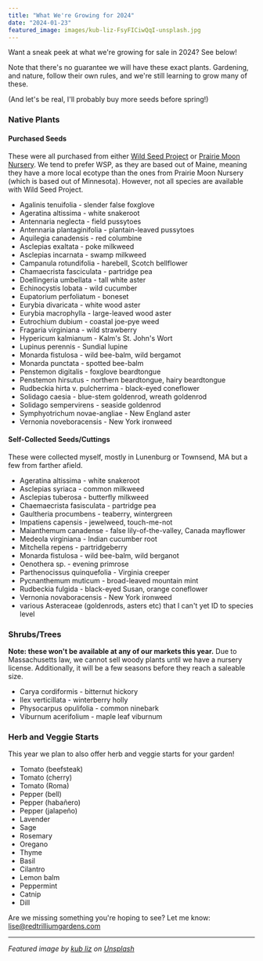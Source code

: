 ```yaml
---
title: "What We're Growing for 2024"
date: "2024-01-23"
featured_image: images/kub-liz-FsyFICiwQqI-unsplash.jpg
---
```


Want a sneak peek at what we're growing for sale in 2024? See below! 

Note that there's no guarantee we will have these exact plants. Gardening, and nature, follow their own rules, and we're still learning to grow many of these. 

(And let's be real, I'll probably buy more seeds before spring!)

### Native Plants

#### Purchased Seeds

These were all purchased from either [Wild Seed Project](https://wildseedproject.net/) or [Prairie Moon Nursery](https://www.prairiemoon.com/). We tend to prefer WSP, as they are based out of Maine, meaning they have a more local ecotype than the ones from Prairie Moon Nursery (which is based out of Minnesota). However, not all species are available with Wild Seed Project.

- Agalinis tenuifolia - slender false foxglove
- Ageratina altissima - white snakeroot
- Antennaria neglecta - field pussytoes
- Antennaria plantaginifolia - plantain-leaved pussytoes
- Aquilegia canadensis - red columbine
- Asclepias exaltata - poke milkweed
- Asclepias incarnata - swamp milkweed
- Campanula rotundifolia - harebell, Scotch bellflower
- Chamaecrista fasciculata - partridge pea
- Doellingeria umbellata - tall white aster
- Echinocystis lobata - wild cucumber
- Eupatorium perfoliatum - boneset
- Eurybia divaricata - white wood aster 
- Eurybia macrophylla - large-leaved wood aster
- Eutrochium dubium - coastal joe-pye weed
- Fragaria virginiana - wild strawberry
- Hypericum kalmianum - Kalm's St. John's Wort
- Lupinus perennis - Sundial lupine
- Monarda fistulosa - wild bee-balm, wild bergamot
- Monarda punctata - spotted bee-balm
- Penstemon digitalis - foxglove beardtongue
- Penstemon hirsutus - northern beardtongue, hairy beardtongue
- Rudbeckia hirta v. pulcherrima - black-eyed coneflower
- Solidago caesia - blue-stem goldenrod, wreath goldenrod
- Solidago sempervirens - seaside goldenrod
- Symphyotrichum novae-angliae - New England aster
- Vernonia noveboracensis - New York ironweed

#### Self-Collected Seeds/Cuttings

These were collected myself, mostly in Lunenburg or Townsend, MA but a few from farther afield. 

- Ageratina altissima - white snakeroot
- Asclepias syriaca - common milkweed
- Asclepias tuberosa - butterfly milkweed
- Chaemaecrista fasisculata - partridge pea
- Gaultheria procumbens - teaberry, wintergreen
- Impatiens capensis - jewelweed, touch-me-not
- Maianthemum canadense - false lily-of-the-valley, Canada mayflower
- Medeola virginiana - Indian cucumber root
- Mitchella repens - partridgeberry
- Monarda fistulosa - wild bee-balm, wild berganot
- Oenothera sp. - evening primrose
- Parthenocissus quinquefolia - Virginia creeper
- Pycnanthemum muticum - broad-leaved mountain mint
- Rudbeckia fulgida - black-eyed Susan, orange coneflower
- Vernonia novaboracensis - New York ironweed
- various Asteraceae (goldenrods, asters etc) that I can't yet ID to species level

### Shrubs/Trees

**Note: these won't be available at any of our markets this year.** Due to Massachusetts law, we cannot sell woody plants until we have a nursery license. Additionally, it will be a few seasons before they reach a saleable size. 

- Carya cordiformis - bitternut hickory
- Ilex verticillata - winterberry holly
- Physocarpus opulifolia - common ninebark
- Viburnum acerifolium - maple leaf viburnum

### Herb and Veggie Starts

This year we plan to also offer herb and veggie starts for your garden!

- Tomato (beefsteak)
- Tomato (cherry)
- Tomato (Roma)
- Pepper (bell)
- Pepper (habañero)
- Pepper (jalapeño)
- Lavender
- Sage
- Rosemary
- Oregano
- Thyme
- Basil
- Cilantro
- Lemon balm
- Peppermint
- Catnip
- Dill

Are we missing something you're hoping to see? Let me know: lise@redtrilliumgardens.com

___

*Featured image by <a href="https://unsplash.com/@kubliz?utm_content=creditCopyText&utm_medium=referral&utm_source=unsplash">kub liz</a> on <a href="https://unsplash.com/photos/the-word-snow-written-in-the-snow-FsyFICiwQqI?utm_content=creditCopyText&utm_medium=referral&utm_source=unsplash">Unsplash</a>*
  